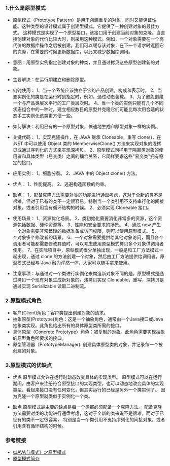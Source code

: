 ### 1.什么是原型模式
* 原型模式（Prototype Pattern）是用于创建重复的对象，同时又能保证性能。这种类型的设计模式属于创建型模式，它提供了一种创建对象的最佳方式。
这种模式是实现了一个原型接口，该接口用于创建当前对象的克隆。当直接创建对象的代价比较大时，则采用这种模式。例如，一个对象需要在一个高代价的数据库操作之后被创建。我们可以缓存该对象，在下一个请求时返回它的克隆，在需要的时候更新数据库，以此来减少数据库调用。


* 意图：用原型实例指定创建对象的种类，并且通过拷贝这些原型创建新的对象。
* 主要解决：在运行期建立和删除原型。
* 何时使用： 
    1、当一个系统应该独立于它的产品创建，构成和表示时。 
    2、当要实例化的类是在运行时刻指定时，例如，通过动态装载。 
    3、为了避免创建一个与产品类层次平行的工厂类层次时。 
    4、当一个类的实例只能有几个不同状态组合中的一种时。建立相应数目的原型并克隆它们可能比每次用合适的状态手工实例化该类更方便一些。
* 如何解决：利用已有的一个原型对象，快速地生成和原型对象一样的实例。
* 关键代码： 
    1、实现克隆操作，在 JAVA 继承 Cloneable，重写 clone()，在 .NET 中可以使用 Object 类的 MemberwiseClone() 方法来实现对象的浅拷贝或通过序列化的方式来实现深拷贝。 
    2、原型模式同样用于隔离类对象的使用者和具体类型（易变类）之间的耦合关系，它同样要求这些"易变类"拥有稳定的接口。

* 应用实例： 1、细胞分裂。 2、JAVA 中的 Object clone() 方法。
* 优点： 1、性能提高。 2、逃避构造函数的约束。
* 缺点： 
    1、配备克隆方法需要对类的功能进行通盘考虑，这对于全新的类不是很难，但对于已有的类不一定很容易，特别当一个类引用不支持串行化的间接对象，或者引用含有循环结构的时候。 
    2、必须实现 Cloneable 接口。
* 使用场景： 
    1、资源优化场景。 
    2、类初始化需要消化非常多的资源，这个资源包括数据、硬件资源等。 
    3、性能和安全要求的场景。 
    4、通过 new 产生一个对象需要非常繁琐的数据准备或访问权限，则可以使用原型模式。 
    5、一个对象多个修改者的场景。 
    6、一个对象需要提供给其他对象访问，而且各个调用者可能都需要修改其值时，可以考虑使用原型模式拷贝多个对象供调用者使用。 
    7、在实际项目中，原型模式很少单独出现，一般是和工厂方法模式一起出现，通过 clone 的方法创建一个对象，然后由工厂方法提供给调用者。原型模式已经与 Java 融为浑然一体，大家可以随手拿来使用。

* 注意事项：与通过对一个类进行实例化来构造新对象不同的是，原型模式是通过拷贝一个现有对象生成新对象的。浅拷贝实现 Cloneable，重写，深拷贝是通过实现 Serializable 读取二进制流。


### 2.原型模式角色
* 客户(Client)角色：客户类提出创建对象的请求。
* 抽象原型(Prototype)角色：这是一个抽象角色，通常由一个Java接口或Java抽象类实现。此角色给出所有的具体原型类所需的接口。
* 具体原型（Concrete Prototype）角色：被复制的对象。此角色需要实现抽象的原型角色所要求的接口。
* 原型管理器（PrototypeManager): 创建具体原型类的对象，并记录每一个被创建的对象。

### 3.原型模式的优缺点
* 优点
原型模式允许在运行时动态改变具体的实现类型。
原型模式可以在运行期间，由客户来注册符合原型接口的实现类型，也可以动态地改变具体的实现类型，看起来接口没有任何变化，但其实运行的已经是另外一个类实例了。
因为克隆一个原型就类似于实例化一个类。

* 缺点
原型模式最主要的缺点是每一个类都必须配备一个克隆方法。
配备克隆方法需要对类的功能进行通盘考虑，这对于全新的类来说不是很难，而对于已经有的类不一定很容易，
特别是当一个类引用不支持序列化的间接对象，或者引用含有循环结构的时候。


### 参考链接
* [《JAVA与模式》之原型模式](https://www.cnblogs.com/java-my-life/archive/2012/04/11/2439387.html)
* [原型模式简介](https://www.runoob.com/design-pattern/prototype-pattern.html)